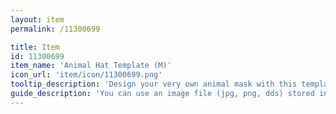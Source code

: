 ```yaml
---
layout: item
permalink: /11300699

title: Item
id: 11300699
item_name: 'Animal Hat Template (M)'
icon_url: 'item/icon/11300699.png'
tooltip_description: 'Design your very own animal mask with this template.'
guide_description: 'You can use an image file (jpg, png, dds) stored in the MapleStory2\Custom\Equip folder.'
---
```

